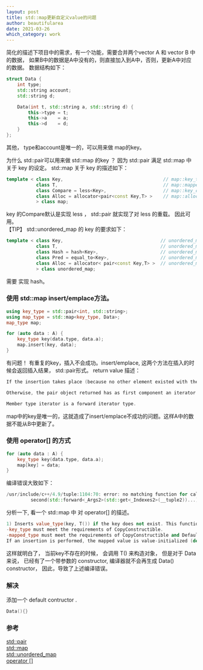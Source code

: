 ```yaml
---
layout: post
title: std::map更新自定义value的问题  
author: beautifularea
date: 2021-03-26
which_category: work
---
```


简化的描述下项目中的需求，有一个功能，需要合并两个vector A 和 vector B 中的数据， 如果B中的数据是A中没有的，则直接加入到A中，否则，更新A中对应的数据。
数据结构如下： 
   
```cxx
struct Data {
    int type;
    std::string account;
    std::string d;

    Data(int t, std::string a, std::string d) {
        this->type = t;
        this->a    = a;
        this->d    = d;
    }
};
```
其他， type和account是唯一的，可以用来做 map的key。  

为什么 std::pair可以用来做 std::map 的key ？ 因为 std::pair 满足 std::map 中关于 key 的设定。 std::map 关于 key 的描述如下：   
```cxx
template < class Key,                                     // map::key_type
           class T,                                       // map::mapped_type
           class Compare = less<Key>,                     // map::key_compare
           class Alloc = allocator<pair<const Key,T> >    // map::allocator_type
           > class map;
```
key 的Compare默认是实现 less<Key> ， std::pair 就实现了对 less 的重载。 因此可用。  
【TIP】 std::unordered_map 的 key 的要求如下：  
```cxx
template < class Key,                                    // unordered_map::key_type
           class T,                                      // unordered_map::mapped_type
           class Hash = hash<Key>,                       // unordered_map::hasher
           class Pred = equal_to<Key>,                   // unordered_map::key_equal
           class Alloc = allocator< pair<const Key,T> >  // unordered_map::allocator_type
           > class unordered_map;
```
需要 实现 hash。  

### 使用 std::map insert/emplace方法。  

```cxx
using key_type = std::pair<int, std::string>;
using map_type = std::map<key_type, Data>;
map_type map;

for (auto data : A) {
    key_type key(data.type, data.a);
    map.insert(key, data);
}
```
有问题！ 有重复的key，插入不会成功。insert/emplace, 这两个方法在插入的时候会返回插入结果， std::pair形式。
return value 描述：  

```cxx
If the insertion takes place (because no other element existed with the same key), the function returns a pair object, whose first component is an iterator to the inserted element, and whose second component is true.

Otherwise, the pair object returned has as first component an iterator pointing to the element in the container with the same key, and false as its second component.

Member type iterator is a forward iterator type.
```
map中的key是唯一的，这就造成了insert/emplace不成功的问题。这样A中的数据不能从B中更新了。  

### 使用 operator[] 的方式
```cxx
for (auto data : A) {
    key_type key(data.type, data.a);
    map[key] = data;
}
```
编译错误大致如下： 
```cxx
/usr/include/c++/4.9/tuple:1104:70: error: no matching function for call to 'main()::Data::Data()'
         second(std::forward<_Args2>(std::get<_Indexes2>(__tuple2))...)
```
分析一下, 看一个 std::map 中 对 operator[] 的描述。  
```cxx
1) Inserts value_type(key, T()) if the key does not exist. This function is equivalent to return insert(std::make_pair(key, T())).first->second;
-key_type must meet the requirements of CopyConstructible.
-mapped_type must meet the requirements of CopyConstructible and DefaultConstructible.
If an insertion is performed, the mapped value is value-initialized (default-constructed for class types, zero-initialized otherwise) and a reference to it is returned.
```
这样就明白了， 当前key不存在的时候， 会调用 T() 来构造对象， 但是对于 Data来说， 已经有了一个带参数的 constructor, 编译器就不会再生成 Data() constructor， 因此，导致了上述编译错误。

### 解决
添加一个 default contructor .  
```cxx
Data(){}
```

### 参考  
[std::pair](https://www.cplusplus.com/reference/utility/pair/pair/)  
[std::map](http://www.cplusplus.com/reference/map/map/)  
[std::unordered_map](https://www.cplusplus.com/reference/unordered_map/unordered_map/)  
[operator \[\]](https://en.cppreference.com/w/cpp/container/map/operator_at)
